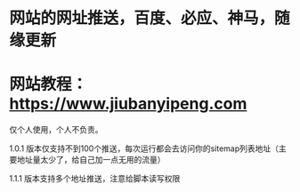 # 网站的网址推送，百度、必应、神马，随缘更新
# 网站教程：https://www.jiubanyipeng.com
<p>仅个人使用，个人不负责。</p>
<p>1.0.1 版本仅支持不到100个推送，每次运行都会去访问你的sitemap列表地址（主要地址量太少了，给自己加一点无用的流量）</p> 
<p>1.1.1 版本支持多个地址推送，注意给脚本读写权限</p>